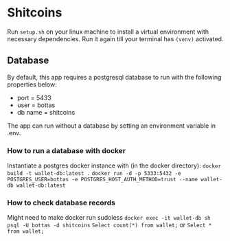 # Shitcoins

Run `setup.sh` on your linux machine to install a virtual environment with necessary dependencies.
Run it again till your terminal has `(venv)` activated. 

## Database
By default, this app requires a postgresql database to run with the following properties below:
* port = 5433
* user = bottas
* db name = shitcoins

The app can run without a database by setting an environment variable in .env.

### How to run a database with docker
Instantiate a postgres docker instance with (in the docker directory):
`docker build -t wallet-db:latest .`
`docker run -d -p 5333:5432 -e POSTGRES_USER=bottas -e POSTGRES_HOST_AUTH_METHOD=trust --name wallet-db wallet-db:latest`


### How to check database records
Might need to make docker run sudoless
`docker exec -it wallet-db sh`
`psql -U bottas -d shitcoins`
`Select count(*) from wallet;` or `Select * from wallet;`
